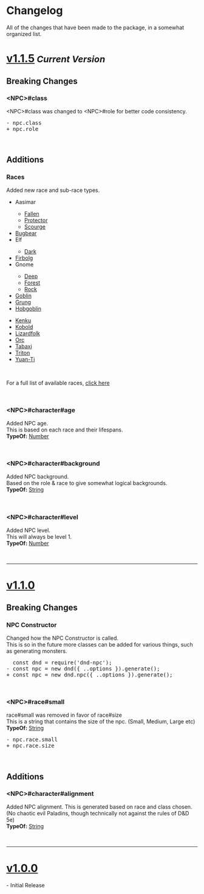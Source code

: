 <script>const page = "changelog"</script>

<h1 class="title center"><b>Changelog</b></h1>
<p class= "center">All of the changes that have been made to the package, in a somewhat organized list.</p>
<h1><a class="method" name="1.1.5" href="#1.1.5"><b>v1.1.5</b></a><small><span class="gray"><i> Current Version</i></span></small></h1>
<h2><b>Breaking Changes</b></h2>
<h3 style="font-size: 16px"><b>&lt;NPC&gt;#class</b></h3>
<div class="embed">
	<p><span class="literal">&lt;NPC&gt;#class</span> was changed to <span class="literal">&lt;NPC&gt;#role</span> for better code consistency.</p>
	<pre><span class="red">- npc.class</span><br><span class="green">+ npc.role</span></pre>
</div><br>
<h2><b>Additions</b></h2>
<h3 style="font-size: 16px"><b>Races</b></h3>
<div class="embed">
	<p>Added new race and sub-race types.</p>
	<div class="embedRow">
		<div class="embedLeft">
			<ul>
			<li><a onclick="textHide('1.1.5 aasimar')">Aasimar</a></li>
			<div class="showHide" id="1.1.5 aasimar">
			<ul><li><a href="{{ site.baseurl }}/class/npc/raceTypes/aasimar-fallen">Fallen</a></li>
			<li><a href="{{ site.baseurl }}/class/npc/raceTypes/aasimar-protector">Protector</a></li>
			<li><a href="{{ site.baseurl }}/class/npc/raceTypes/aasimar-scourge">Scourge</a></li></ul></div>
			<li><a href="{{ site.baseurl }}/class/npc/raceTypes/bugbear">Bugbear</a></li>
			<li><a onclick="textHide('1.1.5 elf')">Elf</a></li>
			<div class="showHide" id="1.1.5 elf">
			<ul><li><a href="{{ site.baseurl }}/class/npc/raceTypes/elf-dark">Dark</a></li></ul></div>
			<li><a href="{{ site.baseurl }}/class/npc/raceTypes/firbolg">Firbolg</a></li>
			<li><a onclick="textHide('1.1.5 gnome')">Gnome</a></li>
			<div class="showHide" id="1.1.5 gnome">
			<ul><li><a href="{{ site.baseurl }}/class/npc/raceTypes/gnome-deep">Deep</a></li>
			<li><a href="{{ site.baseurl }}/class/npc/raceTypes/gnome-forest">Forest</a></li>
			<li><a href="{{ site.baseurl }}/class/npc/raceTypes/gnome-rock">Rock</a></li></ul></div>
			<li><a href="{{ site.baseurl }}/class/npc/raceTypes/goblin">Goblin</a></li>
			<li><a href="{{ site.baseurl }}/class/npc/raceTypes/grung">Grung</a></li>
			<li><a href="{{ site.baseurl }}/class/npc/raceTypes/hobgoblin">Hobgoblin</a></li></ul>
		</div>
		<div class="embedRight">
			<ul>
			<li><a href="{{ site.baseurl }}/class/npc/raceTypes/kenku">Kenku</a></li>
			<li><a href="{{ site.baseurl }}/class/npc/raceTypes/kobold">Kobold</a></li>
			<li><a href="{{ site.baseurl }}/class/npc/raceTypes/lizardfolk">Lizardfolk</a></li>
			<li><a href="{{ site.baseurl }}/class/npc/raceTypes/orc">Orc</a></li>
			<li><a href="{{ site.baseurl }}/class/npc/raceTypes/tabaxi">Tabaxi</a></li>
			<li><a href="{{ site.baseurl }}/class/npc/raceTypes/triton">Triton</a></li>
			<li><a href="{{ site.baseurl }}/class/npc/raceTypes/yuanti">Yuan-Ti</a></li></ul>
		</div>
	</div>
	<br><p>For a full list of available races, <a href="{{ site.baseurl }}/class/npc/raceTypes">click here</a></p>
</div><br>

<h3 style="font-size: 16px"><b>&lt;NPC&gt;#character#age</b></h3>
<div class="embed">
	<p>Added NPC age.<br>
	This is based on each race and their lifespans.<br>
	<b>TypeOf:</b> <a href="https://developer.mozilla.org/en-US/docs/Web/JavaScript/Reference/Global_Objects/Number">Number</a></p>
</div><br>

<h3 style="font-size: 16px"><b>&lt;NPC&gt;#character#background</b></h3>
<div class="embed">
	<p>Added NPC background.<br>
	Based on the role & race to give somewhat logical backgrounds.<br>
	<b>TypeOf:</b> <a href="https://developer.mozilla.org/en-US/docs/Web/JavaScript/Reference/Global_Objects/String">String</a></p>
</div><br>

<h3 style="font-size: 16px"><b>&lt;NPC&gt;#character#level</b></h3>
<div class="embed">
	<p>Added NPC level.<br>
	This will always be level 1.<br>
	<b>TypeOf:</b> <a href="https://developer.mozilla.org/en-US/docs/Web/JavaScript/Reference/Global_Objects/Number">Number</a></p>
</div><br>
<hr>
<h1><a class="method" name="1.1.0" href="#1.1.0"><b>v1.1.0</b></a></h1>
<h2><b>Breaking Changes</b></h2>
<h3 style="font-size: 16px"><b>NPC Constructor</b></h3>
<div class="embed">
	<p>Changed how the NPC Constructor is called.<br>
	This is so in the future more classes can be added for various things, such as generating monsters.</p>
	<pre>  const dnd = require('dnd-npc');<br><span class="red">- const npc = new dnd({ ..options }).generate();</span><br><span class="green">+ const npc = new dnd.npc({ ..options }).generate();</span></pre>
</div><br>
<h3 style="font-size: 16px"><b>&lt;NPC&gt;#race#small</b></h3>
<div class="embed">
	<p><span class="literal">race#small</span> was removed in favor of <span class="literal">race#size</span><br>
	This is a string that contains the size of the npc. (Small, Medium, Large etc)<br>
	<b>TypeOf:</b> <a href="https://developer.mozilla.org/en-US/docs/Web/JavaScript/Reference/Global_Objects/String">String</a></p>
	<pre><span class="red">- npc.race.small</span><br><span class="green">+ npc.race.size</span></pre>
</div><br>
<h2><b>Additions</b></h2>
<h3 style="font-size: 16px"><b>&lt;NPC&gt;#character#alignment</b></h3>
<div class="embed">
	<p>Added NPC alignment. This is generated based on race and class chosen.<br>
	(No chaotic evil Paladins, though technically not against the rules of D&D 5e)<br>
	<b>TypeOf:</b> <a href="https://developer.mozilla.org/en-US/docs/Web/JavaScript/Reference/Global_Objects/String">String</a></p>
</div><br>
<hr>
<h1><a class="method" name="1.0.0" href="#1.0.0"><b>v1.0.0</b></a></h1>
<div class="embed"><p>- Initial Release</p></div>
